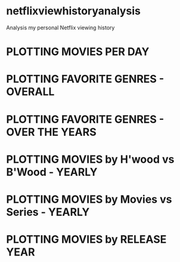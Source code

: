 # netflixviewhistoryanalysis
Analysis my personal Netflix viewing history
#  PLOTTING MOVIES PER DAY 
#  PLOTTING FAVORITE GENRES - OVERALL
#  PLOTTING FAVORITE GENRES - OVER THE YEARS
#  PLOTTING MOVIES by H'wood vs B'Wood - YEARLY
#  PLOTTING MOVIES by Movies vs Series - YEARLY
#  PLOTTING MOVIES by RELEASE YEAR



